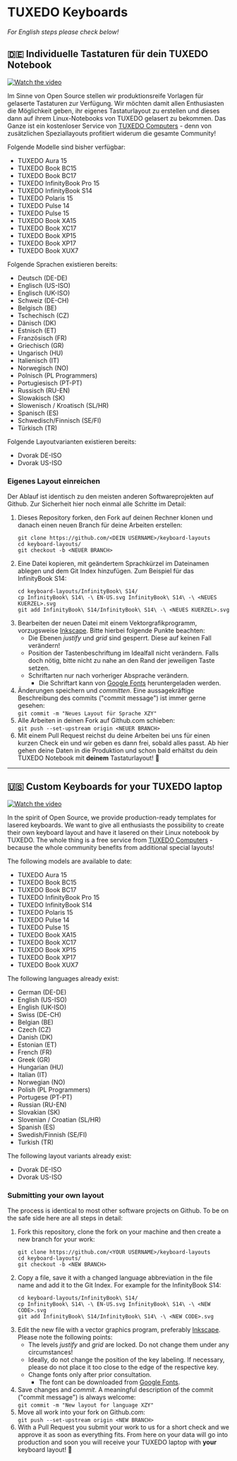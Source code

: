 # TUXEDO Keyboards

*For English steps please check below!*

## 🇩🇪 Individuelle Tastaturen für dein TUXEDO Notebook

[![Watch the video](/video-laser.jpg?raw=true)](https://youtu.be/6wrwNaS5dw4)

Im Sinne von Open Source stellen wir produktionsreife Vorlagen für gelaserte Tastaturen zur Verfügung. Wir möchten damit allen Enthusiasten die Möglichkeit geben, ihr eigenes Tastaturlayout zu erstellen und dieses dann auf ihrem Linux-Notebooks von TUXEDO gelasert zu bekommen. Das Ganze ist ein kostenloser Service von [TUXEDO Computers](https://www.tuxedocomputers.com) - denn von zusätzlichen Speziallayouts profitiert widerum die gesamte Community!

Folgende Modelle sind bisher verfügbar:
 * TUXEDO Aura 15
 * TUXEDO Book BC15
 * TUXEDO Book BC17
 * TUXEDO InfinityBook Pro 15
 * TUXEDO InfinityBook S14
 * TUXEDO Polaris 15
 * TUXEDO Pulse 14
 * TUXEDO Pulse 15
 * TUXEDO Book XA15
 * TUXEDO Book XC17
 * TUXEDO Book XP15
 * TUXEDO Book XP17
 * TUXEDO Book XUX7

Folgende Sprachen existieren bereits:
 * Deutsch (DE-DE)
 * Englisch (US-ISO)
 * Englisch (UK-ISO)
 * Schweiz (DE-CH)
 * Belgisch (BE)
 * Tschechisch (CZ)
 * Dänisch (DK)
 * Estnisch (ET)
 * Französisch (FR)
 * Griechisch (GR)
 * Ungarisch (HU)
 * Italienisch (IT)
 * Norwegisch (NO)
 * Polnisch (PL Programmers)
 * Portugiesisch (PT-PT)
 * Russisch (RU-EN)
 * Slowakisch (SK)
 * Slowenisch / Kroatisch (SL/HR)
 * Spanisch (ES)
 * Schwedisch/Finnisch (SE/FI)
 * Türkisch (TR)

Folgende Layoutvarianten existieren bereits:
 * Dvorak DE-ISO
 * Dvorak US-ISO
   
### Eigenes Layout einreichen
Der Ablauf ist identisch zu den meisten anderen Softwareprojekten auf Github. Zur Sicherheit hier noch einmal alle Schritte im Detail:

 1. Dieses Repository forken, den Fork auf deinen Rechner klonen und danach einen neuen Branch für deine Arbeiten erstellen: <br />
    ```
    git clone https://github.com/<DEIN USERNAME>/keyboard-layouts
    cd keyboard-layouts/
    git checkout -b <NEUER BRANCH>
    ```
 2. Eine Datei kopieren, mit geändertem Sprachkürzel im Dateinamen ablegen und dem Git Index hinzufügen. Zum Beispiel für das InfinityBook S14: <br />
    ```
    cd keyboard-layouts/InfinityBook\ S14/
    cp InfinityBook\ S14\ -\ EN-US.svg InfinityBook\ S14\ -\ <NEUES KUERZEL>.svg
    git add InfinityBook\ S14/InfinityBook\ S14\ -\ <NEUES KUERZEL>.svg
    ```
 3. Bearbeiten der neuen Datei mit einem Vektorgrafikprogramm, vorzugsweise [Inkscape](https://inkscape.org/de/). Bitte hierbei folgende Punkte beachten:
    * Die Ebenen *justify* und *grid* sind gesperrt. Diese auf keinen Fall verändern!
    * Position der Tastenbeschriftung im Idealfall nicht verändern. Falls doch nötig, bitte nicht zu nahe an den Rand der jeweiligen Taste setzen.
    * Schriftarten nur nach vorheriger Absprache verändern.
      - Die Schriftart kann von [Google Fonts](https://fonts.google.com/specimen/Rajdhani) heruntergeladen werden.
 4. Änderungen speichern und *committen*. Eine aussagekräftige Beschreibung des commits ("commit message") ist immer gerne gesehen: <br />
    `git commit -m "Neues Layout für Sprache XZY"` 
 5. Alle Arbeiten in deinen Fork auf Github.com schieben: <br />
    `git push --set-upstream origin <NEUER BRANCH>`
 6. Mit einem Pull Request reichst du deine Arbeiten bei uns für einen kurzen Check ein und wir geben es dann frei, sobald alles passt. Ab hier gehen deine Daten in die Produktion und schon bald erhältst du dein TUXEDO Notebook mit **deinem** Tastaturlayout! 🎉
 
 <hr>
 
## 🇺🇸 Custom Keyboards for your TUXEDO laptop

[![Watch the video](/video-laser.jpg?raw=true)](https://youtu.be/6wrwNaS5dw4)

In the spirit of Open Source, we provide production-ready templates for lasered keyboards. We want to give all enthusiasts the possibility to create their own keyboard layout and have it lasered on their Linux notebook by TUXEDO. The whole thing is a free service from [TUXEDO Computers](https://www.tuxedocomputers.com) - because the whole community benefits from additional special layouts!

The following models are available to date:
 * TUXEDO Aura 15
 * TUXEDO Book BC15
 * TUXEDO Book BC17
 * TUXEDO InfinityBook Pro 15
 * TUXEDO InfinityBook S14
 * TUXEDO Polaris 15
 * TUXEDO Pulse 14
 * TUXEDO Pulse 15
 * TUXEDO Book XA15
 * TUXEDO Book XC17
 * TUXEDO Book XP15
 * TUXEDO Book XP17
 * TUXEDO Book XUX7


The following languages already exist:
 * German (DE-DE)
 * English (US-ISO)
 * English (UK-ISO)
 * Swiss (DE-CH)
 * Belgian (BE)
 * Czech (CZ)
 * Danish (DK)
 * Estonian (ET)
 * French (FR)
 * Greek (GR)
 * Hungarian (HU)
 * Italian (IT)
 * Norwegian (NO)
 * Polish (PL Programmers)
 * Portugese (PT-PT)
 * Russian (RU-EN)
 * Slovakian (SK)
 * Slovenian / Croatian (SL/HR)
 * Spanish (ES)
 * Swedish/Finnish (SE/FI)
 * Turkish (TR)

The following layout variants already exist:
 * Dvorak DE-ISO
 * Dvorak US-ISO
    
### Submitting your own layout
The process is identical to most other software projects on Github. To be on the safe side here are all steps in detail:

 1. Fork this repository, clone the fork on your machine and then create a new branch for your work: <br />
    ```
    git clone https://github.com/<YOUR USERNAME>/keyboard-layouts
    cd keyboard-layouts/
    git checkout -b <NEW BRANCH>
    ```
 2. Copy a file, save it with a changed language abbreviation in the file name and add it to the Git Index. For example for the InfinityBook S14: <br />
    ```
    cd keyboard-layouts/InfinityBook\ S14/
    cp InfinityBook\ S14\ -\ EN-US.svg InfinityBook\ S14\ -\ <NEW CODE>.svg
    git add InfinityBook\ S14/InfinityBook\ S14\ -\ <NEW CODE>.svg
    ```
 3. Edit the new file with a vector graphics program, preferably [Inkscape](https://inkscape.org/). Please note the following points:
    * The levels *justify* and *grid* are locked. Do not change them under any circumstances!
    * Ideally, do not change the position of the key labeling. If necessary, please do not place it too close to the edge of the respective key.
    * Change fonts only after prior consultation.
      - The font can be downloaded from [Google Fonts](https://fonts.google.com/specimen/Rajdhani).
 4. Save changes and *commit*. A meaningful description of the commit ("commit message") is always welcome: <br />
    `git commit -m "New layout for language XZY"` 
 5. Move all work into your fork on Github.com: <br />
    `git push --set-upstream origin <NEW BRANCH>`
 6. With a Pull Request you submit your work to us for a short check and we approve it as soon as everything fits. From here on your data will go into production and soon you will receive your TUXEDO laptop with **your** keyboard layout! 🎉
